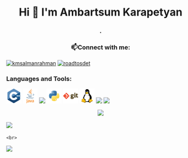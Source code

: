 <h1 align="center">Hi 👋 I'm Ambartsum Karapetyan</h1>
<h3 align="center">.</h3>

<h3 align="center">📫Connect with me:</h3>
<p align="left">
<a href="https://www.linkedin.com/in/hambarcum-karapetyan-0300b5180/" target="blank"><img align="center" src="https://raw.githubusercontent.com/rahuldkjain/github-profile-readme-generator/master/src/images/icons/Social/linked-in-alt.svg" alt="kmsalmanrahman" height="30" width="40" /></a>
<a href="https://www.facebook.com/hambarcum.karapetyan.7" target="blank"><img align="center" src="https://raw.githubusercontent.com/rahuldkjain/github-profile-readme-generator/master/src/images/icons/Social/facebook.svg" alt="roadtosdet" height="30" width="40" /></a>
</p>
<h3 align="left">Languages and Tools:</h3>

  <code><img height="40" src="https://raw.githubusercontent.com/github/explore/80688e429a7d4ef2fca1e82350fe8e3517d3494d/topics/cpp/cpp.png"></code>
  <code><img height="40" src="https://raw.githubusercontent.com/github/explore/80688e429a7d4ef2fca1e82350fe8e3517d3494d/topics/java/java.png"></code>
  <code><img height="40" src="https://user-images.githubusercontent.com/48891202/135019836-4eb0b434-0b0d-42b0-b359-96077cbb71bf.png"></code>
  <code><img height="40" src="https://raw.githubusercontent.com/github/explore/80688e429a7d4ef2fca1e82350fe8e3517d3494d/topics/python/python.png"></code>
  <code><img height="40" src="https://raw.githubusercontent.com/github/explore/80688e429a7d4ef2fca1e82350fe8e3517d3494d/topics/git/git.png"></code>
  <code><img height="40" src="https://raw.githubusercontent.com/github/explore/80688e429a7d4ef2fca1e82350fe8e3517d3494d/topics/linux/linux.png"></code>
  <code><img height="40" src="https://user-images.githubusercontent.com/48891202/135020000-067afc86-f3e9-48ad-b9a3-2c234fa0eb9f.png"></code>
  <code><img height="40" src="https://user-images.githubusercontent.com/48891202/135020058-88e277f2-36a5-4ff7-a1ee-8ef37e2c6c58.png"></code>
 
<p align = "center">
 <!--<img src="https://github-readme-stats.vercel.app/api/top-langs?username=Ambartsum23&show_icons=true&locale=en&layout=compact&langs_count=8&hide=shell,scss,less,vue,less_Width="400" /> -->
  <a href="https://git.io/streak-stats">
    <img src="https://github-readme-stats.vercel.app/api?username=Ambartsum23&show_icons=true&theme=radical"></a>
  
  <a href="https://git.io/streak-stats"><img src="http://github-readme-streak-stats.herokuapp.com?user=Ambartsum23&theme=react&background=0d1117&border=666"></a>
  
    <br>
  <a href="https://github.com/Ambartsum23/github-readme-activity-graph">
    <img src="https://activity-graph.herokuapp.com/graph?username=Ambartsum23&theme=react-dark&hide_border=false">
  </a>
</p>
